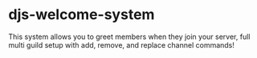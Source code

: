 # djs-welcome-system
This system allows you to greet members when they join your server, full multi guild setup with add, remove, and replace channel commands!
